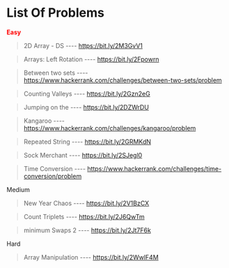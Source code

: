 # List Of Problems

<span style="color:red">**Easy**</span>

>2D Array - DS  ----  https://bit.ly/2M3GvV1

>Arrays: Left Rotation	---- https://bit.ly/2Fpowrn

>Between two sets ----  https://www.hackerrank.com/challenges/between-two-sets/problem

>Counting Valleys	 ----  https://bit.ly/2Gzn2eG

>Jumping on the  ----  https://bit.ly/2DZWrDU

>Kangaroo	 ----  https://www.hackerrank.com/challenges/kangaroo/problem

>Repeated String  ----  https://bit.ly/2GRMKdN

>Sock Merchant	----    https://bit.ly/2SJegl0

>Time Conversion  ----  https://www.hackerrank.com/challenges/time-conversion/problem

Medium

>New Year Chaos ----  https://bit.ly/2V1BzCX

>Count Triplets ---- https://bit.ly/2J6QwTm

>minimum Swaps 2 ---- https://bit.ly/2Jt7F6k

Hard

>Array Manipulation ---- https://bit.ly/2WwlF4M
